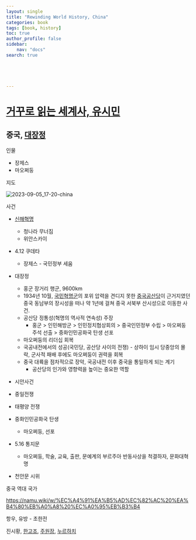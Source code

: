 ```yaml
---
layout: single
title: "Rewinding World History, China"
categories: book
tags: [book, history]
toc: true
author_profile: false
sidebar:
    nav: "docs"
search: true





---
```


# [거꾸로 읽는 세계사, 유시민](https://namu.wiki/w/%EA%B1%B0%EA%BE%B8%EB%A1%9C%20%EC%9D%BD%EB%8A%94%20%EC%84%B8%EA%B3%84%EC%82%AC)

## 중국, [대장정](https://namu.wiki/w/%EB%8C%80%EC%9E%A5%EC%A0%95)



인물

- 장제스
- 마오쩌둥



지도

![2023-09-05_17-20-china]({{site.url}}/images/$(filename)/2023-09-05_17-20-china.png)



사건

- [신해혁명](https://namu.wiki/w/%EC%8B%A0%ED%95%B4%ED%98%81%EB%AA%85)
  - 청나라 무너짐
  - 위안스카이
- 4.12 쿠데타 
  - 장제스 - 국민정부 세움
- 대장정
  - 홍군 장거리 행군, 9600km
  - 1934년 10월, [국민혁명군](https://namu.wiki/w/국민혁명군)의 포위 압력을 견디지 못한 [중국공산당](https://namu.wiki/w/중국공산당)이 근거지였던 중국 동남부의 장시성을 떠나 약 1년에 걸쳐 중국 서북부 산시성으로 이동한 사건.
  - 공산당 정통성(혁명의 역사적 연속성) 주장
    - 홍군 > 인민해방군 > 인민정치협상회의 > 중국인민정부 수립 > 마오쩌둥 주석 선출 > 중화인민공화국 탄생 선포
  - 마오쩌둥의 리더십 회복
  - 국공내전에서의 성공(국민당, 공산당 사이의 전쟁) - 상하이 임시 당중앙의 몰락, 군사적 패배 후에도 마오쩌둥이 권력을 회복
  - 중국 대륙을 점차적으로 장악, 국공내전 이후 중국을 통일하게 되는 계기
    - 공산당의 인가와 영향력을 높이는 중요한 역할
- 시안사건

- 중일전쟁
- 태평양 전쟁
- 중화인민공화국 탄생
  - 마오쩌둥, 선포
- 5.16 통지문
  - 마오쩌둥, 학술, 교육, 출판, 문예계의 부르주아 반동사상을 척결하자, 문화대혁명
- 천안문 시위





중국 역대 국가

https://namu.wiki/w/%EC%A4%91%EA%B5%AD%EC%82%AC%20%EA%B4%80%EB%A0%A8%20%EC%A0%95%EB%B3%B4

항우, 유방 - 초한전

진시황, [한고조](https://namu.wiki/w/%EA%B3%A0%EC%A0%9C(%EC%A0%84%ED%95%9C)), [주원장](https://namu.wiki/w/%ED%99%8D%EB%AC%B4%EC%A0%9C), [누르하치](https://namu.wiki/w/%EC%B2%9C%EB%AA%85%EC%A0%9C)